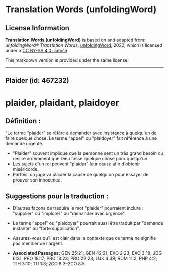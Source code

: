 # Translation Words (unfoldingWord)

## License Information

**Translation Words (unfoldingWord)** is based on and adapted from: _unfoldingWord® Translation Words_, [unfoldingWord](https://unfoldingword.org/utw), 2022, which is licensed under a [CC BY-SA 4.0 license](https://creativecommons.org/licenses/by-sa/4.0/legalcode.en).

This markdown version is provided under the same license.



--------------------------------

## Plaider (id: 467232)

plaider, plaidant, plaidoyer
============================

Définition :
------------

"Le terme "plaider" se réfère à demander avec insistance à quelqu'un de faire quelque chose. Le terme "appel" ou "plaidoyer" fait référence à une demande urgente.

* "Plaider" souvent implique que la personne sent un très grand besoin ou désire ardemment que Dieu fasse quelque chose pour quelqu'un.
* Les sujets d'un roi peuvent "plaider" leur cause afin d'obtenir miséricorde.
* Parfois, un juge va plaider la cause de quelqu'un pour essayer de prouver son innocence.

Suggestions pour la traduction :
--------------------------------

* D'autres façons de traduire le mot "plaider" pourraient inclure : "supplier" ou "implorer" ou "demander avec urgence".
* Le terme "appel" ou "plaidoyer" pourrait aussi être traduit par "demande instante" ou "forte supplication".
* Assurez\-vous qu'il est clair dans le contexte que ce terme ne signifie pas mendier de l'argent.

* **Associated Passages:** GEN 25:21; GEN 42:21; EXO 2:23; EXO 3:18; JDG 6:31; PRO 18:17; PRO 18:23; PRO 22:23; LUK 4:39; ROM 11:2; PHP 4:2; 1TH 3:10; 1TI 1:3; 2CO 8:3–2CO 8:5

